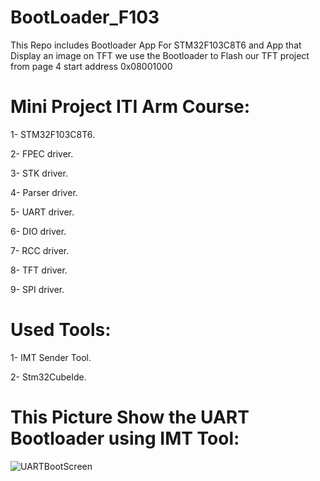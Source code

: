 # BootLoader_F103
This Repo includes Bootloader App For STM32F103C8T6 and App that Display an image on TFT
we use the Bootloader to Flash our TFT project from page 4 start address 0x08001000


# Mini Project ITI Arm Course: 
1- STM32F103C8T6.

2- FPEC driver.

3- STK driver.

4- Parser driver.

5- UART driver.

6- DIO driver.

7- RCC driver.

8- TFT driver.

9- SPI driver.

# Used Tools:

1- IMT Sender Tool.

2- Stm32CubeIde.

# This Picture Show the UART Bootloader using IMT Tool: 
![UARTBootScreen](https://github.com/abdosaba22/BootLoader_F103/assets/99027893/ebddbb77-5132-4667-852d-e1815c57e467)

